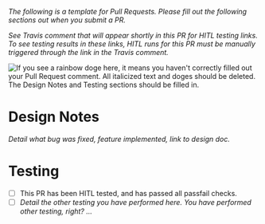 *The following is a template for Pull Requests. Please fill out the following sections out when you submit a PR.*

*See Travis comment that will appear shortly in this PR for HITL testing links.
To see testing results in these links, HITL runs for this PR must be manually
triggered through the link in the Travis comment.*

![If you see a rainbow doge here, it means you haven't correctly filled out your Pull Request comment. All italicized text and doges should be deleted. The Design Notes and Testing sections should be filled in.](http://images6.fanpop.com/image/photos/37200000/Rainbow-Doge-random-37222355-212-212.gif)

# Design Notes
*Detail what bug was fixed, feature implemented, link to design doc.*

# Testing
- [ ] This PR has been HITL tested, and has passed all passfail checks.
- [ ] *Detail the other testing you have performed here. You have performed other testing, right? ...*
